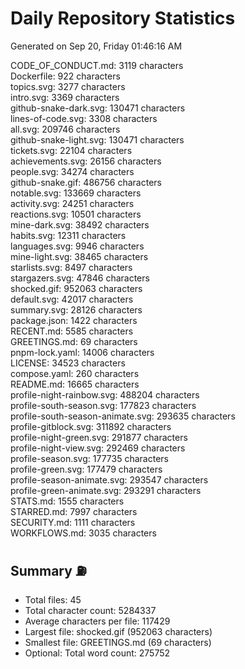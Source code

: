 # Daily Repository Statistics
Generated on Sep 20, Friday 01:46:16 AM  

CODE_OF_CONDUCT.md: 3119 characters  
Dockerfile: 922 characters  
topics.svg: 3277 characters  
intro.svg: 3369 characters  
github-snake-dark.svg: 130471 characters  
lines-of-code.svg: 3308 characters  
all.svg: 209746 characters  
github-snake-light.svg: 130471 characters  
tickets.svg: 22104 characters  
achievements.svg: 26156 characters  
people.svg: 34274 characters  
github-snake.gif: 486756 characters  
notable.svg: 133669 characters  
activity.svg: 24251 characters  
reactions.svg: 10501 characters  
mine-dark.svg: 38492 characters  
habits.svg: 12311 characters  
languages.svg: 9946 characters  
mine-light.svg: 38465 characters  
starlists.svg: 8497 characters  
stargazers.svg: 47846 characters  
shocked.gif: 952063 characters  
default.svg: 42017 characters  
summary.svg: 28126 characters  
package.json: 1422 characters  
RECENT.md: 5585 characters  
GREETINGS.md: 69 characters  
pnpm-lock.yaml: 14006 characters  
LICENSE: 34523 characters  
compose.yaml: 260 characters  
README.md: 16665 characters  
profile-night-rainbow.svg: 488204 characters  
profile-south-season.svg: 177823 characters  
profile-south-season-animate.svg: 293635 characters  
profile-gitblock.svg: 311892 characters  
profile-night-green.svg: 291877 characters  
profile-night-view.svg: 292469 characters  
profile-season.svg: 177735 characters  
profile-green.svg: 177479 characters  
profile-season-animate.svg: 293547 characters  
profile-green-animate.svg: 293291 characters  
STATS.md: 1555 characters  
STARRED.md: 7997 characters  
SECURITY.md: 1111 characters  
WORKFLOWS.md: 3035 characters  

## Summary ⛽  
- Total files: 45  
- Total character count: 5284337  
- Average characters per file: 117429  
- Largest file: shocked.gif (952063 characters)  
- Smallest file: GREETINGS.md (69 characters)  
- Optional: Total word count: 275752  
